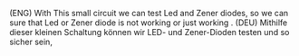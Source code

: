 

(ENG)  With This small circuit we can test Led and Zener diodes, so we can sure that Led or Zener diode is not working or just working .
(DEU)  Mithilfe dieser kleinen Schaltung können wir LED- und Zener-Dioden testen und so sicher sein, 


